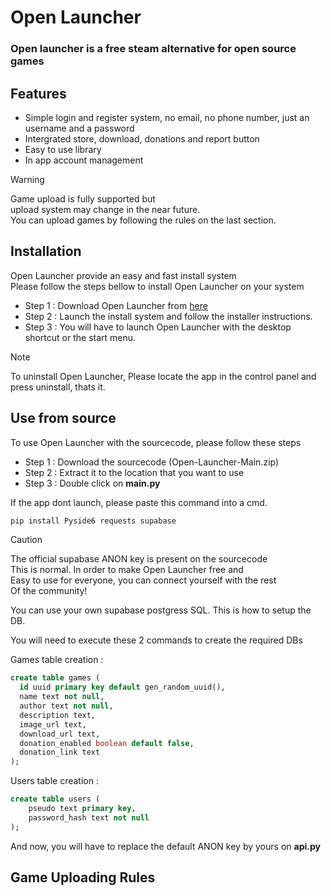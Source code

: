 # Open Launcher

### Open launcher is a free steam alternative for open source games

## Features 

  - Simple login and register system, no email, no phone number, just an username and a password
  - Intergrated store, download, donations and report button
  - Easy to use library
  - In app account management

> [!WARNING]
> Game upload is fully supported but  
> upload system may change in the near future.  
> You can upload games by following the rules on the last section.

## Installation

Open Launcher provide an easy and fast install system  
Please follow the steps bellow to install Open Launcher on your system  

  - Step 1 : Download Open Launcher from [here](https://bowser-2077.github.io/openlauncher)
  - Step 2 : Launch the install system and follow the installer instructions.
  - Step 3 : You will have to launch Open Launcher with the desktop shortcut or the start menu.

> [!NOTE]
> To uninstall Open Launcher,
> Please locate the app in the control panel
> and press uninstall, thats it.


## Use from source

To use Open Launcher with the sourcecode, please follow these steps

  - Step 1 : Download the sourcecode (Open-Launcher-Main.zip)
  - Step 2 : Extract it to the location that you want to use
  - Step 3 : Double click on **main.py**

If the app dont launch, please paste this command into a cmd.

  ```bash
pip install Pyside6 requests supabase
  ```

> [!CAUTION]
> The official supabase ANON key is present on the sourcecode  
> This is normal. In order to make Open Launcher free and  
> Easy to use for everyone, you can connect yourself with the rest  
> Of the community!

You can use your own supabase postgress SQL. This is how to setup the DB.  

You will need to execute these 2 commands to create the required DBs  

Games table creation :

```sql
create table games (
  id uuid primary key default gen_random_uuid(),
  name text not null,
  author text not null,
  description text,
  image_url text,
  download_url text,
  donation_enabled boolean default false,
  donation_link text
);
```

Users table creation :

```sql
create table users (
    pseudo text primary key,
    password_hash text not null
);
```

And now, you will have to replace the default ANON key by yours on **api.py**


## Game Uploading Rules




